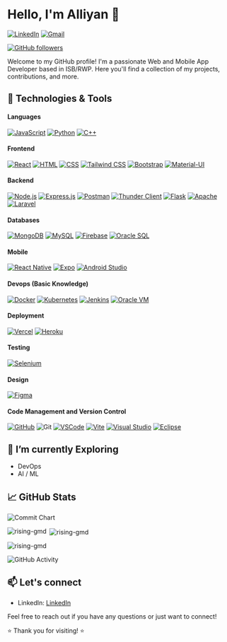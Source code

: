 # Hello, I'm Alliyan 👋
[![LinkedIn](https://img.shields.io/badge/LinkedIn-Connect-blue?style=for-the-badge&logo=linkedin)](https://www.linkedin.com/in/alliyan-alvi)     [![Gmail](https://img.shields.io/badge/Gmail-Send%20Email-red?style=for-the-badge&logo=gmail)](mailto:alliyan732@gmail.com)


[![GitHub followers](https://img.shields.io/github/followers/alliyan732?label=Follow&style=social)](https://github.com/alliyan732)

Welcome to my GitHub profile! I'm a passionate Web and Mobile App Developer based in ISB/RWP. Here you'll find a collection of my projects, contributions, and more.

## 🔧 Technologies & Tools

#### Languages
[![JavaScript](https://img.shields.io/badge/JavaScript-F7DF1E?style=flat&logo=javascript&logoColor=black)](https://developer.mozilla.org/en-US/docs/Web/JavaScript)
[![Python](https://img.shields.io/badge/Python-3776AB?style=flat&logo=python&logoColor=white)](https://www.python.org/)
[![C++](https://img.shields.io/badge/C++-00599C?style=flat&logo=c%2B%2B&logoColor=white)](https://www.cplusplus.com/)

#### Frontend
[![React](https://img.shields.io/badge/React-61DAFB?style=flat&logo=react&logoColor=white)](https://reactjs.org/)
[![HTML](https://img.shields.io/badge/HTML-E34F26?style=flat&logo=html5&logoColor=white)](https://developer.mozilla.org/en-US/docs/Web/HTML)
[![CSS](https://img.shields.io/badge/CSS-1572B6?style=flat&logo=css3&logoColor=white)](https://developer.mozilla.org/en-US/docs/Web/CSS)
[![Tailwind CSS](https://img.shields.io/badge/Tailwind_CSS-38B2AC?style=flat&logo=tailwind-css&logoColor=white)](https://tailwindcss.com/)
[![Bootstrap](https://img.shields.io/badge/Bootstrap-563D7C?style=flat&logo=bootstrap&logoColor=white)](https://getbootstrap.com/)
[![Material-UI](https://img.shields.io/badge/Material--UI-0081CB?style=flat&logo=material-ui&logoColor=white)](https://material-ui.com/)

#### Backend
[![Node.js](https://img.shields.io/badge/Node.js-339933?style=flat&logo=node.js&logoColor=white)](https://nodejs.org/)
[![Express.js](https://img.shields.io/badge/Express.js-000000?style=flat&logo=express&logoColor=white)](https://expressjs.com/)
[![Postman](https://img.shields.io/badge/Postman-FF6C37?style=flat&logo=postman&logoColor=white)](https://www.postman.com/)
[![Thunder Client](https://img.shields.io/badge/Thunder_Client-6F42C1?style=flat&logo=thunder-client&logoColor=white)](https://www.thunderclient.io/)
[![Flask](https://img.shields.io/badge/Flask-000000?style=flat&logo=flask&logoColor=white)](https://flask.palletsprojects.com/)
[![Apache](https://img.shields.io/badge/Apache-D22128?style=flat&logo=apache&logoColor=white)](https://httpd.apache.org/)
[![Laravel](https://img.shields.io/badge/Laravel-FF2D20?style=flat&logo=laravel&logoColor=white)](https://laravel.com/)

#### Databases
[![MongoDB](https://img.shields.io/badge/MongoDB-47A248?style=flat&logo=mongodb&logoColor=white)](https://www.mongodb.com/)
[![MySQL](https://img.shields.io/badge/MySQL-4479A1?style=flat&logo=mysql&logoColor=white)](https://www.mysql.com/)
[![Firebase](https://img.shields.io/badge/Firebase-FFCA28?style=flat&logo=firebase&logoColor=black)](https://firebase.google.com/)
[![Oracle SQL](https://img.shields.io/badge/Oracle_SQL-F80000?style=flat&logo=oracle&logoColor=white)](https://www.oracle.com/database/)

#### Mobile 
[![React Native](https://img.shields.io/badge/React_Native-61DAFB?style=flat&logo=react&logoColor=white)](https://reactnative.dev/)
[![Expo](https://img.shields.io/badge/Expo-000020?style=flat&logo=expo&logoColor=white)](https://expo.dev/)
[![Android Studio](https://img.shields.io/badge/Android_Studio-3DDC84?style=flat&logo=android-studio&logoColor=white)](https://developer.android.com/studio)
#### Devops (Basic Knowledge)
[![Docker](https://img.shields.io/badge/Docker-2496ED?style=flat&logo=docker&logoColor=white)](https://www.docker.com/)
[![Kubernetes](https://img.shields.io/badge/Kubernetes-326CE5?style=flat&logo=kubernetes&logoColor=white)](https://kubernetes.io/)
[![Jenkins](https://img.shields.io/badge/Jenkins-D24939?style=flat&logo=jenkins&logoColor=white)](https://www.jenkins.io/)
[![Oracle VM](https://img.shields.io/badge/Oracle_VM-F80000?style=flat&logo=oracle&logoColor=white)](https://www.oracle.com/virtualization/)

#### Deployment
[![Vercel](https://img.shields.io/badge/Vercel-000000?style=flat&logo=vercel&logoColor=white)](https://vercel.com/)
[![Heroku](https://img.shields.io/badge/Heroku-430098?style=flat&logo=heroku&logoColor=white)](https://www.heroku.com/)

#### Testing
[![Selenium](https://img.shields.io/badge/Selenium-43B02A?style=flat&logo=selenium&logoColor=white)](https://www.selenium.dev/)

#### Design
[![Figma](https://img.shields.io/badge/Figma-F24E1E?style=flat&logo=figma&logoColor=white)](https://www.figma.com/)

#### Code Management and Version Control
[![GitHub](https://img.shields.io/badge/GitHub-181717?style=flat&logo=github&logoColor=white)](https://github.com/)
![Git](https://img.shields.io/badge/Git-F05032?style=flat&logo=git&logoColor=white)
[![VSCode](https://img.shields.io/badge/VSCode-007ACC?style=flat&logo=visual-studio-code&logoColor=white)](https://code.visualstudio.com/)
[![Vite](https://img.shields.io/badge/Vite-646CFF?style=flat&logo=vite&logoColor=white)](https://vitejs.dev/)
[![Visual Studio](https://img.shields.io/badge/Visual_Studio-5C2D91?style=flat&logo=visual-studio&logoColor=white)](https://visualstudio.microsoft.com/)
[![Eclipse](https://img.shields.io/badge/Eclipse-2C2255?style=flat&logo=eclipse&logoColor=white)](https://www.eclipse.org/)


## 🌱 I’m currently Exploring

- DevOps
- AI / ML


## 📈 GitHub Stats

<!-- [![GitHub Streak](https://github-readme-streak-stats.herokuapp.com/?user=alliyan732&theme=radical)](https://git.io/streak-stats) -->

![Commit Chart](https://github-readme-streak-stats.herokuapp.com/?user=alliyan732&theme=radical)

<p><img align="left" src="https://github-readme-stats.vercel.app/api/top-langs?username=rising-gmd&show_icons=true&locale=en&layout=compact" alt="rising-gmd" /></p>

<p>&nbsp;<img align="center" src="https://github-readme-stats.vercel.app/api?username=rising-gmd&show_icons=true&locale=en" alt="rising-gmd" /></p>

<p><img align="center" src="https://github-readme-streak-stats.herokuapp.com/?user=rising-gmd&" alt="rising-gmd" /></p>

![GitHub Activity](https://img.shields.io/github/last-commit/alliyan732/alliyan732?style=flat&logo=github) 




## 📫 Let's connect

- LinkedIn: [LinkedIn](https://www.linkedin.com/in/alliyan-alvi)

Feel free to reach out if you have any questions or just want to connect!

⭐️ Thank you for visiting! ⭐️
